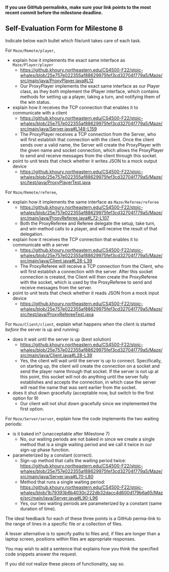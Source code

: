 **If you use GitHub permalinks, make sure your link points to the most recent commit before the milestone deadline.**

## Self-Evaluation Form for Milestone 8

Indicate below each bullet which file/unit takes care of each task.

For `Maze/Remote/player`,

- explain how it implements the exact same interface as `Maze/Player/player`
  - https://github.khoury.northeastern.edu/CS4500-F22/stoic-whales/blob/25e757e022355af88629975fef3cd32704f779a5/Maze/src/main/java/ProxyPlayer.java#L12
  - Our ProxyPlayer implements the exact same interface as our Player class, as they both implement the IPlayer interface, which contains methods for setting up
  a player, taking a turn, and notifying them of the win status.
- explain how it receives the TCP connection that enables it to communicate with a client
  - https://github.khoury.northeastern.edu/CS4500-F22/stoic-whales/blob/25e757e022355af88629975fef3cd32704f779a5/Maze/src/main/java/Server.java#L148-L159
  - The ProxyPlayer receives a TCP connection from the Server, who will first establish that connection with the client. Once the client sends over a valid name,
  the Server will create the ProxyPlayer with the given name and socket connection, which allows the ProxyPlayer to send and receive messages from the client
  through this socket.
- point to unit tests that check whether it writes JSON to a mock output device
  - https://github.khoury.northeastern.edu/CS4500-F22/stoic-whales/blob/25e757e022355af88629975fef3cd32704f779a5/Maze/src/test/java/ProxyPlayerTest.java

For `Maze/Remote/referee`,

- explain how it implements the same interface as `Maze/Referee/referee`
  - https://github.khoury.northeastern.edu/CS4500-F22/stoic-whales/blob/25e757e022355af88629975fef3cd32704f779a5/Maze/src/main/java/ProxyReferee.java#L72-L107
  - Both the ProxyReferee and Referee delegate the setup, take turn, and win method calls to a player, and will receive the result of that delegation.
- explain how it receives the TCP connection that enables it to communicate with a server
  - https://github.khoury.northeastern.edu/CS4500-F22/stoic-whales/blob/25e757e022355af88629975fef3cd32704f779a5/Maze/src/main/java/Client.java#L28-L39
  - The ProxyReferee will receive a TCP connection from the Client, who will first establish a connection with the server. After this socket connection is
  created, the Client will then create the ProxyReferee with the socket, which is used by the ProxyReferee to send and receive messages from the server.
- point to unit tests that check whether it reads JSON from a mock input device
  - https://github.khoury.northeastern.edu/CS4500-F22/stoic-whales/blob/25e757e022355af88629975fef3cd32704f779a5/Maze/src/test/java/ProxyRefereeTest.java

For `Maze/Client/client`, explain what happens when the client is started _before_ the server is up and running:

- does it wait until the server is up (best solution)
  - https://github.khoury.northeastern.edu/CS4500-F22/stoic-whales/blob/25e757e022355af88629975fef3cd32704f779a5/Maze/src/main/java/Client.java#L28-L39
  - Yes, the client will wait until the server is up to connect. Specifically, on starting up, the client will create the connection on a socket and send the
  player name through that socket. If the server is not up at this point, this socket will not do anything until the server fully establishes and accepts the
  connection, in which case the server will read the name that was sent earlier from the socket.
- does it shut down gracefully (acceptable now, but switch to the first option for 9)
  - Our client will not shut down gracefully since we implemented the first option.

For `Maze/Server/server`, explain how the code implements the two waiting periods:

- is it baked in? (unacceptable after Milestone 7)
  - No, our waiting periods are not baked in since we create a single method that is a single waiting period and we call it twice in our sign-up phase function.
- parameterized by a constant (correct).
  -  Sign-up method that calls the waiting period twice: https://github.khoury.northeastern.edu/CS4500-F22/stoic-whales/blob/25e757e022355af88629975fef3cd32704f779a5/Maze/src/main/java/Server.java#L70-L80 
  -  Method that runs a single waiting period: https://github.khoury.northeastern.edu/CS4500-F22/stoic-whales/blob/1b79393b6b4030c222db32dacc4d600d179b6a65/Maze/src/main/java/Server.java#L90-L96
  - Yes, our two waiting periods are parameterized by a constant (same duration of time). 

The ideal feedback for each of these three points is a GitHub
perma-link to the range of lines in a specific file or a collection of
files.

A lesser alternative is to specify paths to files and, if files are
longer than a laptop screen, positions within files are appropriate
responses.

You may wish to add a sentence that explains how you think the
specified code snippets answer the request.

If you did *not* realize these pieces of functionality, say so.

